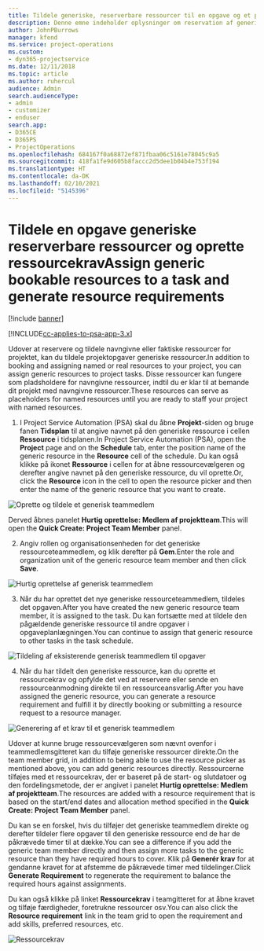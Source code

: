 ```yaml
---
title: Tildele generiske, reserverbare ressourcer til en opgave og et projektteam
description: Denne emne indeholder oplysninger om reservation af generiske ressourcer til opgaver og projektteam.
author: JohnPBurrows
manager: kfend
ms.service: project-operations
ms.custom:
- dyn365-projectservice
ms.date: 12/11/2018
ms.topic: article
ms.author: ruhercul
audience: Admin
search.audienceType:
- admin
- customizer
- enduser
search.app:
- D365CE
- D365PS
- ProjectOperations
ms.openlocfilehash: 684167f0a68872ef871fbaa06c5161e78045c9a5
ms.sourcegitcommit: 418fa1fe9d605b8faccc2d5dee1b04b4e753f194
ms.translationtype: HT
ms.contentlocale: da-DK
ms.lasthandoff: 02/10/2021
ms.locfileid: "5145396"
---
```

# <a name="assign-generic-bookable-resources-to-a-task-and-generate-resource-requirements"></a><span data-ttu-id="bfa54-103">Tildele en opgave generiske reserverbare ressourcer og oprette ressourcekrav</span><span class="sxs-lookup"><span data-stu-id="bfa54-103">Assign generic bookable resources to a task and generate resource requirements</span></span> 

[!include [banner](../includes/psa-now-project-operations.md)]

[!INCLUDE[cc-applies-to-psa-app-3.x](../includes/cc-applies-to-psa-app-3x.md)]

<span data-ttu-id="bfa54-104">Udover at reservere og tildele navngivne eller faktiske ressourcer for projektet, kan du tildele projektopgaver generiske ressourcer.</span><span class="sxs-lookup"><span data-stu-id="bfa54-104">In addition to booking and assigning named or real resources to your project, you can assign generic resources to project tasks.</span></span> <span data-ttu-id="bfa54-105">Disse ressourcer kan fungere som pladsholdere for navngivne ressourcer, indtil du er klar til at bemande dit projekt med navngivne ressourcer.</span><span class="sxs-lookup"><span data-stu-id="bfa54-105">These resources can serve as placeholders for named resources until you are ready to staff your project with named resources.</span></span> 

1. <span data-ttu-id="bfa54-106">I Project Service Automation (PSA) skal du åbne **Projekt**-siden og bruge fanen **Tidsplan** til at angive navnet på den generiske ressource i cellen **Ressource** i tidsplanen.</span><span class="sxs-lookup"><span data-stu-id="bfa54-106">In Project Service Automation (PSA), open the **Project** page and on the **Schedule** tab, enter the position name of the generic resource in the **Resource** cell of the schedule.</span></span> <span data-ttu-id="bfa54-107">Du kan også klikke på ikonet **Ressource** i cellen for at åbne ressourcevælgeren og derefter angive navnet på den generiske ressource, du vil oprette.</span><span class="sxs-lookup"><span data-stu-id="bfa54-107">Or, click the **Resource** icon in the cell to open the resource picker and then enter the name of the generic resource that you want to create.</span></span>

![Oprette og tildele et generisk teammedlem](media/RM-how-to-9.png)

<span data-ttu-id="bfa54-109">Derved åbnes panelet **Hurtig oprettelse: Medlem af projektteam**.</span><span class="sxs-lookup"><span data-stu-id="bfa54-109">This will open the **Quick Create: Project Team Member** panel.</span></span> 

2. <span data-ttu-id="bfa54-110">Angiv rollen og organisationsenheden for det generiske ressourceteammedlem, og klik derefter på **Gem**.</span><span class="sxs-lookup"><span data-stu-id="bfa54-110">Enter the role and organization unit of the generic resource team member and then click **Save**.</span></span>

![Hurtig oprettelse af generisk teammedlem](media/RM-how-to-10.png)

3. <span data-ttu-id="bfa54-112">Når du har oprettet det nye generiske ressourceteammedlem, tildeles det opgaven.</span><span class="sxs-lookup"><span data-stu-id="bfa54-112">After you have created the new generic resource team member, it is assigned to the task.</span></span> <span data-ttu-id="bfa54-113">Du kan fortsætte med at tildele den pågældende generiske ressource til andre opgaver i opgaveplanlægningen.</span><span class="sxs-lookup"><span data-stu-id="bfa54-113">You can continue to assign that generic resource to other tasks in the task schedule.</span></span>

![Tildeling af eksisterende generisk teammedlem til opgaver](media/RM-how-to-11.png)

4. <span data-ttu-id="bfa54-115">Når du har tildelt den generiske ressource, kan du oprette et ressourcekrav og opfylde det ved at reservere eller sende en ressourceanmodning direkte til en ressourceansvarlig.</span><span class="sxs-lookup"><span data-stu-id="bfa54-115">After you have assigned the generic resource, you can generate a resource requirement and fulfill it by directly booking or submitting a resource request to a resource manager.</span></span>

![Generering af et krav til et generisk teammedlem](media/RM-how-to-12.png)

<span data-ttu-id="bfa54-117">Udover at kunne bruge ressourcevælgeren som nævnt ovenfor i teammedlemsgitteret kan du tilføje generiske ressourcer direkte.</span><span class="sxs-lookup"><span data-stu-id="bfa54-117">On the team member grid, in addition to being able to use the resource picker as mentioned above, you can add generic resources directly.</span></span> <span data-ttu-id="bfa54-118">Ressourcerne tilføjes med et ressourcekrav, der er baseret på de start- og slutdatoer og den fordelingsmetode, der er angivet i panelet **Hurtig oprettelse: Medlem af projektteam**.</span><span class="sxs-lookup"><span data-stu-id="bfa54-118">The resources are added with a resource requirement that is based on the start/end dates and allocation method specified in the **Quick Create: Project Team Member** panel.</span></span>

<span data-ttu-id="bfa54-119">Du kan se en forskel, hvis du tilføjer det generiske teammedlem direkte og derefter tildeler flere opgaver til den generiske ressource end de har de påkrævede timer til at dække.</span><span class="sxs-lookup"><span data-stu-id="bfa54-119">You can see a difference if you add the generic team member directly and then assign more tasks to the generic resource than they have required hours to cover.</span></span> <span data-ttu-id="bfa54-120">Klik på **Generér krav** for at gendanne kravet for at afstemme de påkrævede timer med tildelinger.</span><span class="sxs-lookup"><span data-stu-id="bfa54-120">Click **Generate Requirement** to regenerate the requirement to balance the required hours against assignments.</span></span>

<span data-ttu-id="bfa54-121">Du kan også klikke på linket **Ressourcekrav** i teamgitteret for at åbne kravet og tilføje færdigheder, foretrukne ressourcer osv.</span><span class="sxs-lookup"><span data-stu-id="bfa54-121">You can also click the **Resource requirement** link in the team grid to open the requirement and add skills, preferred resources, etc.</span></span>

![Ressourcekrav](media/RM-how-to-13.png)

